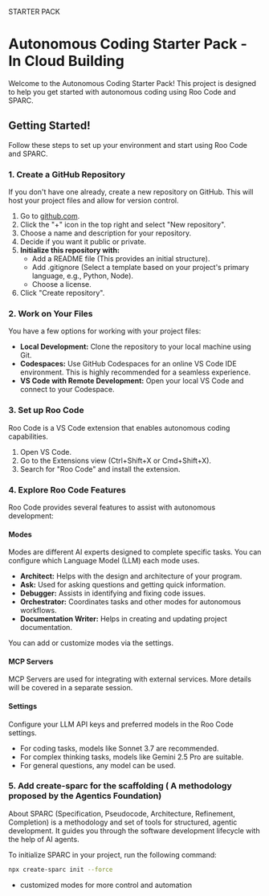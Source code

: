 STARTER PACK


# Autonomous Coding Starter Pack - In Cloud Building

Welcome to the Autonomous Coding Starter Pack! This project is designed to help you get started with autonomous coding using Roo Code and SPARC.

## Getting Started!

Follow these steps to set up your environment and start using Roo Code and SPARC.

### 1. Create a GitHub Repository

If you don't have one already, create a new repository on GitHub. This will host your project files and allow for version control.

1. Go to [github.com](https://github.github.com).
2. Click the "+" icon in the top right and select "New repository".
3. Choose a name and description for your repository.
4. Decide if you want it public or private.
5. **Initialize this repository with:**
   - Add a README file (This provides an initial structure).
   - Add .gitignore (Select a template based on your project's primary language, e.g., Python, Node).
   - Choose a license.
6. Click "Create repository".

### 2. Work on Your Files

You have a few options for working with your project files:

- **Local Development:** Clone the repository to your local machine using Git.
- **Codespaces:** Use GitHub Codespaces for an online VS Code IDE environment. This is highly recommended for a seamless experience.
- **VS Code with Remote Development:** Open your local VS Code and connect to your Codespace.

### 3. Set up Roo Code

Roo Code is a VS Code extension that enables autonomous coding capabilities.

1. Open VS Code.
2. Go to the Extensions view (Ctrl+Shift+X or Cmd+Shift+X).
3. Search for "Roo Code" and install the extension.

### 4. Explore Roo Code Features

Roo Code provides several features to assist with autonomous development:

#### Modes

Modes are different AI experts designed to complete specific tasks. You can configure which Language Model (LLM) each mode uses.

- **Architect:** Helps with the design and architecture of your program.
- **Ask:** Used for asking questions and getting quick information.
- **Debugger:** Assists in identifying and fixing code issues.
- **Orchestrator:** Coordinates tasks and other modes for autonomous workflows.
- **Documentation Writer:** Helps in creating and updating project documentation.

You can add or customize modes via the settings.

#### MCP Servers

MCP Servers are used for integrating with external services. More details will be covered in a separate session.

#### Settings

Configure your LLM API keys and preferred models in the Roo Code settings.

- For coding tasks, models like Sonnet 3.7 are recommended.
- For complex thinking tasks, models like Gemini 2.5 Pro are suitable.
- For general questions, any model can be used.


### 5. Add create-sparc for the scaffolding ( A methodology proposed by the Agentics Foundation)

About
SPARC (Specification, Pseudocode, Architecture, Refinement, Completion) is a methodology and set of tools for structured, agentic development. It guides you through the software development lifecycle with the help of AI agents.

To initialize SPARC in your project, run the following command:

```bash
npx create-sparc init --force
```

- customized modes for more control and automation
